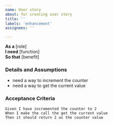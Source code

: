 ```yaml
---
name: User story
about: for creating user story
title: ''
labels: 'enhancement'
assignees: ''

---
```


**As a** [role]  
 **I need** [function]  
 **So that** [benefit]  
   
 ### Details and Assumptions
 * need a way to increment the counter
 * need a way to get the current value 
   
 ### Acceptance Criteria  
   
 ```gherkin
 Given I have incremented the counter to 2
 When I make the call the get the current value
 Then it should return 2 as the counter value 
 ```

